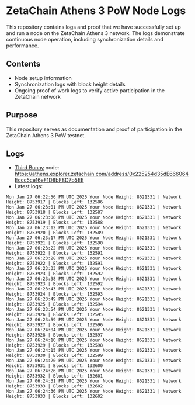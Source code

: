 # ZetaChain Athens 3 PoW Node Logs
This repository contains logs and proof that we have successfully set up and run a node on the ZetaChain Athens 3 network. The logs demonstrate continuous node operation, including synchronization details and performance.

## Contents
- Node setup information
- Synchronization logs with block height details
- Ongoing proof of work logs to verify active participation in the ZetaChain network

## Purpose
This repository serves as documentation and proof of participation in the ZetaChain Athens 3 PoW testnet.

## Logs

- [Third Bunny](https://thirdbunny.xyz/) node: https://athens.explorer.zetachain.com/address/0x225254d35dE666064Eccc5ce16eF1D8bF8D7b5EE
- Latest logs:
```
Mon Jan 27 06:22:56 PM UTC 2025 Your Node Height: 8621331 | Network Height: 8753917 | Blocks Left: 132586
Mon Jan 27 06:23:01 PM UTC 2025 Your Node Height: 8621331 | Network Height: 8753918 | Blocks Left: 132587
Mon Jan 27 06:23:06 PM UTC 2025 Your Node Height: 8621331 | Network Height: 8753919 | Blocks Left: 132588
Mon Jan 27 06:23:12 PM UTC 2025 Your Node Height: 8621331 | Network Height: 8753920 | Blocks Left: 132589
Mon Jan 27 06:23:17 PM UTC 2025 Your Node Height: 8621331 | Network Height: 8753921 | Blocks Left: 132590
Mon Jan 27 06:23:22 PM UTC 2025 Your Node Height: 8621331 | Network Height: 8753922 | Blocks Left: 132591
Mon Jan 27 06:23:28 PM UTC 2025 Your Node Height: 8621331 | Network Height: 8753922 | Blocks Left: 132591
Mon Jan 27 06:23:33 PM UTC 2025 Your Node Height: 8621331 | Network Height: 8753923 | Blocks Left: 132592
Mon Jan 27 06:23:38 PM UTC 2025 Your Node Height: 8621331 | Network Height: 8753923 | Blocks Left: 132592
Mon Jan 27 06:23:43 PM UTC 2025 Your Node Height: 8621331 | Network Height: 8753924 | Blocks Left: 132593
Mon Jan 27 06:23:49 PM UTC 2025 Your Node Height: 8621331 | Network Height: 8753925 | Blocks Left: 132594
Mon Jan 27 06:23:54 PM UTC 2025 Your Node Height: 8621331 | Network Height: 8753926 | Blocks Left: 132595
Mon Jan 27 06:23:59 PM UTC 2025 Your Node Height: 8621331 | Network Height: 8753927 | Blocks Left: 132596
Mon Jan 27 06:24:04 PM UTC 2025 Your Node Height: 8621331 | Network Height: 8753928 | Blocks Left: 132597
Mon Jan 27 06:24:10 PM UTC 2025 Your Node Height: 8621331 | Network Height: 8753929 | Blocks Left: 132598
Mon Jan 27 06:24:15 PM UTC 2025 Your Node Height: 8621331 | Network Height: 8753930 | Blocks Left: 132599
Mon Jan 27 06:24:20 PM UTC 2025 Your Node Height: 8621331 | Network Height: 8753931 | Blocks Left: 132600
Mon Jan 27 06:24:26 PM UTC 2025 Your Node Height: 8621331 | Network Height: 8753932 | Blocks Left: 132601
Mon Jan 27 06:24:31 PM UTC 2025 Your Node Height: 8621331 | Network Height: 8753933 | Blocks Left: 132602
Mon Jan 27 06:24:36 PM UTC 2025 Your Node Height: 8621331 | Network Height: 8753933 | Blocks Left: 132602
```
